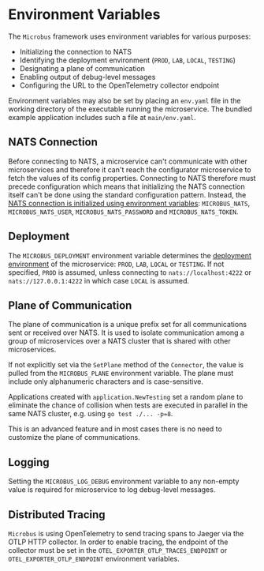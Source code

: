 # Environment Variables

The `Microbus` framework uses environment variables for various purposes:

* Initializing the connection to NATS
* Identifying the deployment environment (`PROD`, `LAB`, `LOCAL`, `TESTING`)
* Designating a plane of communication
* Enabling output of debug-level messages
* Configuring the URL to the OpenTelemetry collector endpoint

Environment variables may also be set by placing an `env.yaml` file in the working directory of the executable running the microservice. The bundled example application includes such a file at `main/env.yaml`.

## NATS Connection

Before connecting to NATS, a microservice can't communicate with other microservices and therefore it can't reach the configurator microservice to fetch the values of its config properties. Connecting to NATS therefore must precede configuration which means that initializing the NATS connection itself can't be done using the standard configuration pattern. Instead, the [NATS connection is initialized using environment variables](../tech/nats-connection.md): `MICROBUS_NATS`, `MICROBUS_NATS_USER`, `MICROBUS_NATS_PASSWORD` and `MICROBUS_NATS_TOKEN`.

## Deployment

The `MICROBUS_DEPLOYMENT` environment variable determines the [deployment environment](../tech/deployments.md) of the microservice: `PROD`, `LAB`, `LOCAL` or `TESTING`. If not specified, `PROD` is assumed, unless connecting to `nats://localhost:4222` or `nats://127.0.0.1:4222` in which case `LOCAL` is assumed.

## Plane of Communication

The plane of communication is a unique prefix set for all communications sent or received over NATS.
It is used to isolate communication among a group of microservices over a NATS cluster
that is shared with other microservices.

If not explicitly set via the `SetPlane` method of the `Connector`, the value is pulled from the `MICROBUS_PLANE` environment variable. The plane must include only alphanumeric characters and is case-sensitive.

Applications created with `application.NewTesting` set a random plane to eliminate the chance of collision when tests are executed in parallel in the same NATS cluster, e.g. using `go test ./... -p=8`.

This is an advanced feature and in most cases there is no need to customize the plane of communications.

## Logging

Setting the `MICROBUS_LOG_DEBUG` environment variable to any non-empty value is required for microservice to log debug-level messages.
 
## Distributed Tracing

`Microbus` is using OpenTelemetry to send tracing spans to Jaeger via the OTLP HTTP collector. In order to enable tracing, the endpoint of the collector must be set in the `OTEL_EXPORTER_OTLP_TRACES_ENDPOINT` or `OTEL_EXPORTER_OTLP_ENDPOINT` environment variables.
